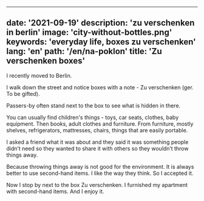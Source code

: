 ---
date: '2021-09-19'
description: 'zu verschenken in berlin'
image: 'city-without-bottles.png'
keywords: 'everyday life, boxes zu verschenken'
lang: 'en'
path: '/en/na-poklon'
title: 'Zu verschenken boxes'
------
I recently moved to Berlin.

I walk down the street and notice boxes with a note - Zu verschenken (ger. To be gifted).

Passers-by often stand next to the box to see what is hidden in there.

You can usually find children's things - toys, car seats, clothes, baby equipment. Then books, adult clothes and furniture. From furniture, mostly shelves, refrigerators, mattresses, chairs, things that are easily portable.

I asked a friend what it was about and they said it was something people didn’t need so they wanted to share it with others so they wouldn’t throw things away.

Because throwing things away is not good for the environment. It is always better to use second-hand items. I like the way they think. So I accepted it.

Now I stop by next to the box Zu verschenken. I furnished my apartment with second-hand items. And I enjoy it.
